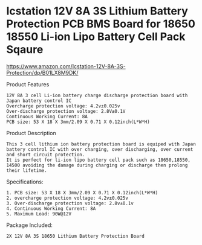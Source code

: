 Icstation 12V 8A 3S Lithium Battery Protection PCB BMS Board for 18650 18550 Li-ion Lipo Battery Cell Pack Sqaure
=================================================================================================================

https://www.amazon.com/Icstation-12V-8A-3S-Protection/dp/B01LX8M9DK/

Product Features

    12V 8A 3 cell Li-ion battery charge discharge protection board with Japan battery control IC
    Overcharge protection voltage: 4.2v±0.025v
    Over-discharge protection voltage: 2.8V±0.1V
    Continuous Working Current: 8A
    PCB size: 53 X 18 X 3mm/2.09 X 0.71 X 0.12inch(L*W*H)

Product Description
    
    This 3 cell lithium ion battery protection board is equiped with Japan battery control IC with over charging, over discharging, over current and short circuit protection.
    It is perfect for li-ion lipo battery cell pack such as 18650,18550, 14500 avoiding the damage during charging or discharge then prolong their lifetime.

Specifications:

    1. PCB size: 53 X 18 X 3mm/2.09 X 0.71 X 0.12inch(L*W*H)
    2. overcharge protection voltage: 4.2v±0.025v
    3. Over-discharge protection voltage: 2.8v±0.1v
    4. Continuous Working Current: 8A
    5. Maximum Load: 90W@12V

Package Included:

    2X 12V 8A 3S 18650 Lithium Battery Protection Board
